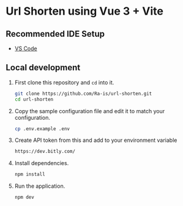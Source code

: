 # Url Shorten using Vue 3 + Vite

## Recommended IDE Setup

- [VS Code](https://code.visualstudio.com/) 

## Local development

1. First clone this repository and `cd` into it.

    ```bash
    git clone https://github.com/Ra-is/url-shorten.git
    cd url-shorten
    ```

1. Copy the sample configuration file and edit it to match your configuration.

    ```bash
    cp .env.example .env
    ```
1. Create API token from this and add to your environment variable

    ```bash
    https://dev.bitly.com/
    ```


1. Install dependencies.

    ```bash
    npm install
    ```

1. Run the application.

    ```bash
    npm dev
    ```
